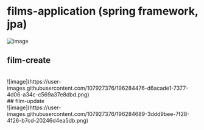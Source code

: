 # films-application (spring framework, jpa)
![image](https://user-images.githubusercontent.com/107927376/196284453-a4d0718b-8199-4cb7-8b51-9aef6b9addc8.png)
<br/>
## film-create
<br/>
![image](https://user-images.githubusercontent.com/107927376/196284476-d6acade1-7377-4d06-a34c-c569a37e8dbd.png)
<br/>
## film-update
<br/>
![image](https://user-images.githubusercontent.com/107927376/196284689-3ddd9bee-7f28-4f26-b7cd-20246d4ea5db.png)


